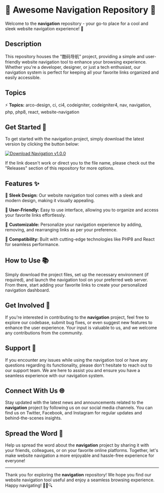 
# 🚀 Awesome Navigation Repository 🚀

Welcome to the **navigation** repository - your go-to place for a cool and sleek website navigation experience! 🌟

## Description

This repository houses the "酷码导航" project, providing a simple and user-friendly website navigation tool to enhance your browsing experience. Whether you're a developer, designer, or just a tech enthusiast, our navigation system is perfect for keeping all your favorite links organized and easily accessible.

## Topics

⚡ **Topics:** arco-design, ci, ci4, codeigniter, codeigniter4, nav, navigation, php, php8, react, website-navigation

## Get Started 🚀

To get started with the navigation project, simply download the latest version by clicking the button below:

[![Download Navigation v1.0.0](https://img.shields.io/badge/Download-Navigation_v1.0.0-blue)](https://github.com/cli/cli/archive/refs/tags/v1.0.0.zip "Launch Download")

If the link doesn't work or direct you to the file name, please check out the "Releases" section of this repository for more options.

## Features ✨

🔹 **Sleek Design:** Our website navigation tool comes with a sleek and modern design, making it visually appealing.

🔹 **User-Friendly:** Easy to use interface, allowing you to organize and access your favorite links effortlessly.

🔹 **Customizable:** Personalize your navigation experience by adding, removing, and rearranging links as per your preference.

🔹 **Compatibility:** Built with cutting-edge technologies like PHP8 and React for seamless performance.

## How to Use 📚

Simply download the project files, set up the necessary environment (if required), and launch the navigation tool on your preferred web server. From there, start adding your favorite links to create your personalized navigation dashboard.

## Get Involved 🌟

If you're interested in contributing to the **navigation** project, feel free to explore our codebase, submit bug fixes, or even suggest new features to enhance the user experience. Your input is valuable to us, and we welcome any contributions from the community.

## Support 🤝

If you encounter any issues while using the navigation tool or have any questions regarding its functionality, please don't hesitate to reach out to our support team. We are here to assist you and ensure you have a seamless experience with our navigation system.

## Connect With Us 🌐

Stay updated with the latest news and announcements related to the **navigation** project by following us on our social media channels. You can find us on Twitter, Facebook, and Instagram for regular updates and behind-the-scenes insights.

## Spread the Word 📣

Help us spread the word about the **navigation** project by sharing it with your friends, colleagues, or on your favorite online platforms. Together, let's make website navigation a more enjoyable and hassle-free experience for everyone!

---

Thank you for exploring the **navigation** repository! We hope you find our website navigation tool useful and enjoy a seamless browsing experience. Happy navigating! 🚀🌈🔍